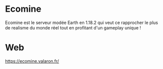 # Ecomine
Ecomine est le serveur modée Earth en 1.18.2 qui veut ce rapprocher le plus de realisme du monde réel tout en profitant d'un gameplay unique ! 

# Web 

https://ecomine.valaron.fr/
